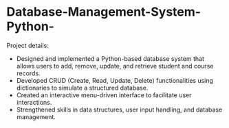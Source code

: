 # Database-Management-System-Python-
Project details:
- Designed and implemented a Python-based database system that allows users to add, remove, update, and retrieve student and course records.
- Developed CRUD (Create, Read, Update, Delete) functionalities using dictionaries to simulate a structured database.
- Created an interactive menu-driven interface to facilitate user interactions.
- Strengthened skills in data structures, user input handling, and database management.
